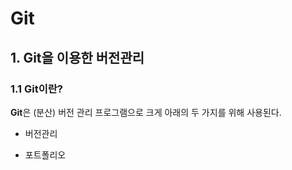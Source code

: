 # Git

## 1. Git을 이용한 버전관리

### 1.1 Git이란?

**Git**은 (분산) 버전 관리 프로그램으로 크게 아래의 두 가지를 위해 사용된다.

  - 버전관리

- 포트폴리오






